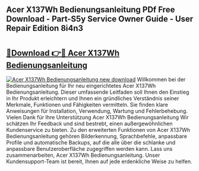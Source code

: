 ## Acer X137Wh Bedienungsanleitung PDf Free Download - Part-S5y Service Owner Guide - User Repair Edition 8i4n3

# <h2><a href="http://df11ss.blite.top/?on=Acer+X137Wh+Bedienungsanleitung">🔗Download 👉🔴 Acer X137Wh Bedienungsanleitung</a></h2>

[![Acer X137Wh Bedienungsanleitung new download](https://i.imgur.com/lujVjoI.png)](http://df11ss.blite.top/?on=Acer+X137Wh+Bedienungsanleitung)
Willkommen bei der Bedienungsanleitung für Ihr neu eingerichtetes Acer X137Wh Bedienungsanleitung. Dieser umfassende Leitfaden soll Ihnen den Einstieg in Ihr Produkt erleichtern und Ihnen ein gründliches Verständnis seiner Merkmale, Funktionen und Fähigkeiten vermitteln. Sie finden klare Anweisungen für Installation, Verwendung, Wartung und Fehlerbehebung. Vielen Dank für Ihre Unterstützung Acer X137Wh Bedienungsanleitung Wir schätzen Ihr Feedback und sind bestrebt, einen außergewöhnlichen Kundenservice zu bieten. Zu den erweiterten Funktionen von Acer X137Wh Bedienungsanleitung gehören Bilderkennung, Sprachbefehle, anpassbare Profile und automatische Backups, auf die alle über die schlanke und anpassbare Benutzeroberfläche zugegriffen werden kann. Lass uns zusammenarbeiten, Acer X137Wh Bedienungsanleitung. Unser Kundensupport-Team ist bereit, Ihnen auf jede erdenkliche Weise zu helfen.
